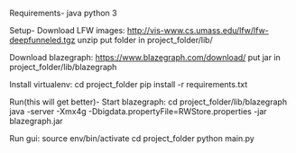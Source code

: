 Requirements-
java
python 3

Setup-
Download LFW images:
http://vis-www.cs.umass.edu/lfw/lfw-deepfunneled.tgz
unzip
put folder in project_folder/lib/

Download blazegraph:
https://www.blazegraph.com/download/
put jar in project_folder/lib/blazegraph

Install virtualenv:
cd project_folder
pip install -r requirements.txt


Run(this will get better)-
Start blazegraph:
cd project_folder/lib/blazegraph
java -server -Xmx4g -Dbigdata.propertyFile=RWStore.properties -jar blazegraph.jar

Run gui:
source env/bin/activate
cd project_folder
python main.py
